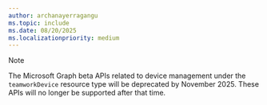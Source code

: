 ```yaml
---
author: archanayerragangu
ms.topic: include
ms.date: 08/20/2025
ms.localizationpriority: medium
---
```


<!-- markdownlint-disable MD041-->
> [!NOTE]
> The Microsoft Graph beta APIs related to device management under the `teamworkDevice` resource type will be deprecated by November 2025. These APIs will no longer be supported after that time.

